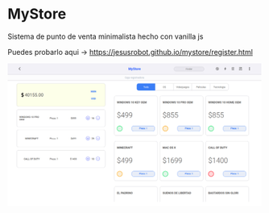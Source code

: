 # MyStore
Sistema de punto de venta minimalista hecho con vanilla js

Puedes probarlo aqui -> https://jesusrobot.github.io/mystore/register.html

![Captura de pantalla](https://raw.githubusercontent.com/jesusrobot/mystore/master/assets/captura1.png)
